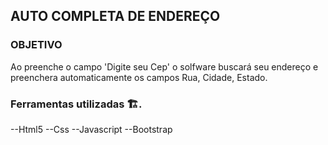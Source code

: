 ## AUTO COMPLETA DE ENDEREÇO

### OBJETIVO
Ao preenche o campo 'Digite seu Cep' o solfware buscará seu endereço e preenchera automaticamente os campos Rua, Cidade, Estado.


### Ferramentas utilizadas 🏗️.
--Html5
--Css
--Javascript
--Bootstrap
